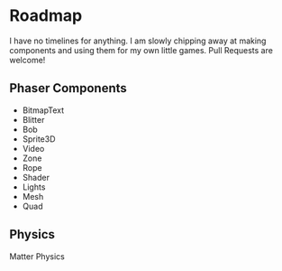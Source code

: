 # Roadmap

I have no timelines for anything. I am slowly chipping away at making components and using them for my own little games. Pull Requests are welcome!

## Phaser Components

- BitmapText
- Blitter
- Bob
- Sprite3D
- Video
- Zone
- Rope
- Shader
- Lights
- Mesh
- Quad

## Physics

Matter Physics
